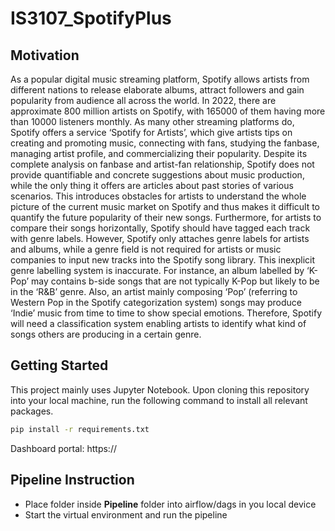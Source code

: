 # IS3107_SpotifyPlus

## Motivation
As a popular digital music streaming platform, Spotify allows artists from different nations to release elaborate albums, attract followers and gain popularity from audience all across the world. In 2022, there are approximate 800 million artists on Spotify, with 165000 of them having more than 10000 listeners monthly. As many other streaming platforms do, Spotify offers a service ‘Spotify for Artists’, which give artists tips on creating and promoting music, connecting with fans, studying the fanbase, managing artist profile, and commercializing their popularity. Despite its complete analysis on fanbase and artist-fan relationship, Spotify does not provide quantifiable and concrete suggestions about music production, while the only thing it offers are articles about past stories of various scenarios. This introduces obstacles for artists to understand the whole picture of the current music market on Spotify and thus makes it difficult to quantify the future popularity of their new songs. 
Furthermore, for artists to compare their songs horizontally, Spotify should have tagged each track with genre labels. However, Spotify only attaches genre labels for artists and albums, while a genre field is not required for artists or music companies to input new tracks into the Spotify song library. This inexplicit genre labelling system is inaccurate. For instance, an album labelled by ‘K-Pop’ may contains b-side songs that are not typically K-Pop but likely to be in the ‘R&B’ genre. Also, an artist mainly composing ‘Pop’ (referring to Western Pop in the Spotify categorization system) songs may produce ‘Indie’ music from time to time to show special emotions. Therefore, Spotify will need a classification system enabling artists to identify what kind of songs others are producing in a certain genre. 

## Getting Started
This project mainly uses Jupyter Notebook. Upon cloning this repository into your local machine, run the following command to install all relevant packages.
```bash
pip install -r requirements.txt
```
Dashboard portal: https://

## Pipeline Instruction
- Place folder inside **Pipeline** folder into airflow/dags in you local device
- Start the virtual environment and run the pipeline
